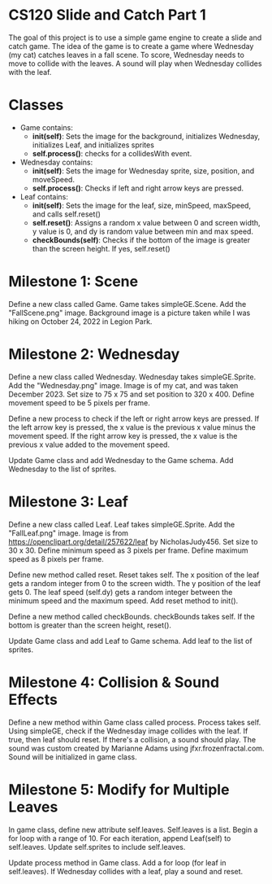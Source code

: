 # CS120 Slide and Catch Part 1

The goal of this project is to use a simple game engine to create a slide and catch game. The idea of the game is to create a game where Wednesday (my cat) catches leaves in a fall scene. To score, Wednesday needs to move to collide with the leaves. A sound will play when Wednesday collides with the leaf.

# Classes 

- Game contains:
  - __init(self)__: Sets the image for the background, initializes Wednesday, initializes Leaf, and initializes sprites
  - __self.process()__: checks for a collidesWith event. 
- Wednesday contains:
  - __init(self)__: Sets the image for Wednesday sprite, size, position, and moveSpeed.
  - __self.process()__: Checks if left and right arrow keys are pressed. 
- Leaf contains:
  - __init(self)__: Sets the image for the leaf, size, minSpeed, maxSpeed, and calls self.reset()
  - __self.reset()__: Assigns a random x value between 0 and screen width, y value is 0, and dy is random value between min and max speed.
  - __checkBounds(self)__: Checks if the bottom of the image is greater than the screen height. If yes, self.reset()

# Milestone 1: Scene 

Define a new class called Game. Game takes simpleGE.Scene. Add the "FallScene.png" image. Background image is a picture taken while I was hiking on October 24, 2022 in Legion Park. 

# Milestone 2: Wednesday 

Define a new class called Wednesday. Wednesday takes simpleGE.Sprite. Add the "Wednesday.png" image. Image is of my cat, and was taken December 2023. Set size to 75 x 75 and set position to 320 x 400. Define movement speed to be 5 pixels per frame. 

Define a new process to check if the left or right arrow keys are pressed. If the left arrow key is pressed, the x value is the previous x value minus the movement speed. If the right arrow key is pressed, the x value is the previous x value added to the movement speed. 

Update Game class and add Wednesday to the Game schema. Add Wednesday to the list of sprites. 

# Milestone 3: Leaf

Define a new class called Leaf. Leaf takes simpleGE.Sprite. Add the "FallLeaf.png" image. Image is from https://openclipart.org/detail/257622/leaf by NicholasJudy456. Set size to 30 x 30. Define minimum speed as 3 pixels per frame. Define maximum speed as 8 pixels per frame. 

Define new method called reset. Reset takes self. The x position of the leaf gets a random integer from 0 to the screen width. The y position of the leaf gets 0. The leaf speed (self.dy) gets a random integer between the minimum speed and the maximum speed. Add reset method to init().

Define a new method called checkBounds. checkBounds takes self. If the bottom is greater than the screen height, reset(). 

Update Game class and add Leaf to Game schema. Add leaf to the list of sprites. 

# Milestone 4: Collision & Sound Effects

Define a new method within Game class called process. Process takes self. Using simpleGE, check if the Wednesday image collides with the leaf. If true, then leaf should reset. If there's a collision, a sound should play. The sound was custom created by Marianne Adams using jfxr.frozenfractal.com. Sound will be initialized in game class.

# Milestone 5: Modify for Multiple Leaves

In game class, define new attribute self.leaves. Self.leaves is a list. Begin a for loop with a range of 10. For each iteration, append Leaf(self) to self.leaves. Update self.sprites to include self.leaves. 

Update process method in Game class. Add a for loop (for leaf in self.leaves). If Wednesday collides with a leaf, play a sound and reset. 





